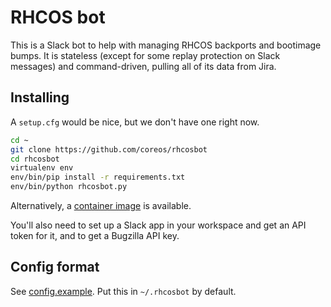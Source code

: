 # RHCOS bot

This is a Slack bot to help with managing RHCOS backports and bootimage bumps.  It is stateless (except for some replay protection on Slack messages) and command-driven, pulling all of its data from Jira.

## Installing

A `setup.cfg` would be nice, but we don't have one right now.

```sh
cd ~
git clone https://github.com/coreos/rhcosbot
cd rhcosbot
virtualenv env
env/bin/pip install -r requirements.txt
env/bin/python rhcosbot.py
```

Alternatively, a [container image](https://quay.io/repository/coreos/rhcosbot) is available.

You'll also need to set up a Slack app in your workspace and get an API token for it, and to get a Bugzilla API key.

## Config format

See [config.example](config.example).  Put this in `~/.rhcosbot` by default.
